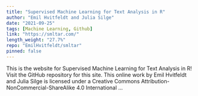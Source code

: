```yaml
---
title: "Supervised Machine Learning for Text Analysis in R"
author: "Emil Hvitfeldt and Julia Silge"
date: "2021-09-25"
tags: [Machine Learning, Github]
link: "https://smltar.com/"
length_weight: "27.7%"
repo: "EmilHvitfeldt/smltar"
pinned: false
---
```


This is the website for Supervised Machine Learning for Text Analysis in R! Visit the GitHub repository for this site. This online work by Emil Hvitfeldt and Julia Silge is licensed under a Creative Commons Attribution-NonCommercial-ShareAlike 4.0 International ...
